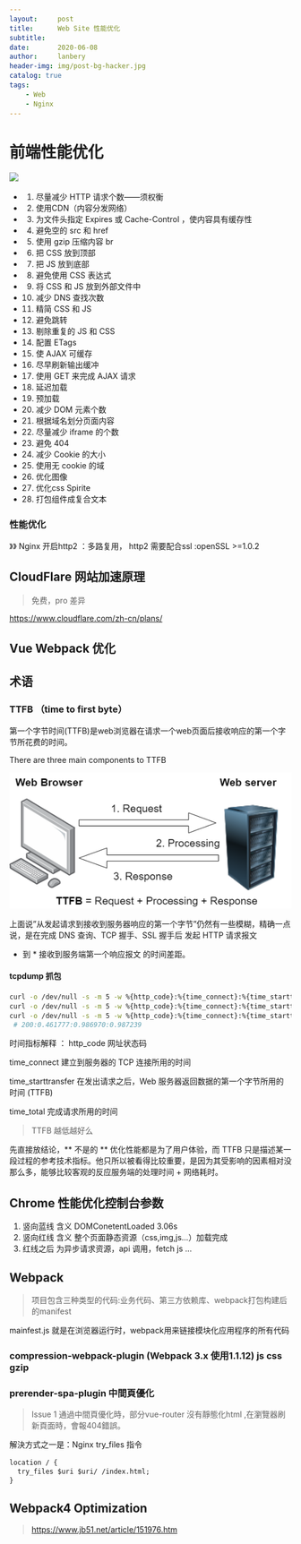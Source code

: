 ```yaml
---
layout:     post
title:      Web Site 性能优化
subtitle:   
date:       2020-06-08
author:     lanbery
header-img: img/post-bg-hacker.jpg
catalog: true
tags:
    - Web
    - Nginx
---
```


# 前端性能优化

![](/img/font/big-front-optimization.png)

- 1. 尽量减少 HTTP 请求个数——须权衡
- 2. 使用CDN（内容分发网络）
- 3. 为文件头指定 Expires 或 Cache-Control ，使内容具有缓存性
- 4. 避免空的 src 和 href
- 5. 使用 gzip 压缩内容 br
- 6. 把 CSS 放到顶部
- 7. 把 JS 放到底部
- 8. 避免使用 CSS 表达式
- 9. 将 CSS 和 JS 放到外部文件中
- 10. 减少 DNS 查找次数
- 11. 精简 CSS 和 JS
- 12. 避免跳转
- 13. 剔除重复的 JS 和 CSS
- 14. 配置 ETags
- 15. 使 AJAX 可缓存
- 16. 尽早刷新输出缓冲
- 17. 使用 GET 来完成 AJAX 请求
- 18. 延迟加载
- 19. 预加载
- 20. 减少 DOM 元素个数
- 21. 根据域名划分页面内容
- 22. 尽量减少 iframe 的个数
- 23. 避免 404
- 24. 减少 Cookie 的大小
- 25. 使用无 cookie 的域
- 26. 优化图像
- 27. 优化css Spirite
- 28. 打包组件成复合文本

### 性能优化

》》 Nginx 开启http2  ：多路复用，
http2 需要配合ssl :openSSL >=1.0.2 



## CloudFlare 网站加速原理

> 免费，pro 差异

https://www.cloudflare.com/zh-cn/plans/



## Vue Webpack 优化



## 术语 

### TTFB （time to first byte）

第一个字节时间(TTFB)是web浏览器在请求一个web页面后接收响应的第一个字节所花费的时间。

There are three main components to TTFB

<img src="img/2020/basic-components-of-ttfb.png" />

上面说”从发起请求到接收到服务器响应的第一个字节”仍然有一些模糊，精确一点说，是在完成 DNS 查询、TCP 握手、SSL 握手后 发起 HTTP 请求报文 

* 到 * 接收到服务端第一个响应报文 的时间差距。

#### tcpdump 抓包


```bash 
curl -o /dev/null -s -m 5 -w %{http_code}:%{time_connect}:%{time_starttransfer}:%{time_total} www.baschain.org
curl -o /dev/null -s -m 5 -w %{http_code}:%{time_connect}:%{time_starttransfer}:%{time_total} https://www.baschain.org
curl -o /dev/null -s -m 5 -w %{http_code}:%{time_connect}:%{time_starttransfer}:%{time_total} https://www.baidu.com
 # 200:0.461777:0.986970:0.987239
```
时间指标解释 ：
http_code               网址状态码

time_connect          建立到服务器的 TCP 连接所用的时间

time_starttransfer    在发出请求之后，Web 服务器返回数据的第一个字节所用的时间 (TTFB)

time_total                 完成请求所用的时间


> TTFB 越低越好么

先直接放结论，** 不是的 ** 
优化性能都是为了用户体验，而 TTFB 只是描述某一段过程的参考技术指标。他只所以被看得比较重要，是因为其受影响的因素相对没那么多，能够比较客观的反应服务端的处理时间 + 网络耗时。



## Chrome 性能优化控制台参数

1. 竖向蓝线   含义 DOMConetentLoaded 3.06s 
2. 竖向红线   含义 整个页面静态资源（css,img,js...）加载完成
3. 红线之后 为异步请求资源，api 调用，fetch js ...  








## Webpack

> 项目包含三种类型的代码:业务代码、第三方依赖库、webpack打包构建后的manifest

mainfest.js 就是在浏览器运行时，webpack用来链接模块化应用程序的所有代码


### compression-webpack-plugin (Webpack 3.x 使用1.1.12) js css gzip




### prerender-spa-plugin 中間頁優化

> Issue 1 通過中間頁優化時，部分vue-router 沒有靜態化html ,在瀏覽器刷新頁面時，會報404錯誤。 

解決方式之一是：Nginx try_files 指令

```script 
location / {
  try_files $uri $uri/ /index.html;
}
```


## Webpack4 Optimization 

> https://www.jb51.net/article/151976.htm
